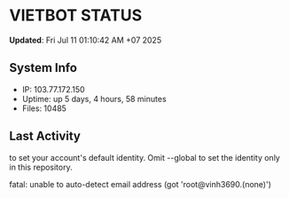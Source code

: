 # VIETBOT STATUS
**Updated**: Fri Jul 11 01:10:42 AM +07 2025

## System Info
- IP: 103.77.172.150
- Uptime: up 5 days, 4 hours, 58 minutes
- Files: 10485

## Last Activity

to set your account's default identity.
Omit --global to set the identity only in this repository.

fatal: unable to auto-detect email address (got 'root@vinh3690.(none)')
